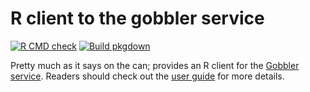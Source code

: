 # R client to the gobbler service

[![R CMD check](https://github.com/ArtifactDB/gobbler-R/actions/workflows/r-cmd-check.yaml/badge.svg)](https://github.com/ArtifactDB/gobbler-R/actions/workflows/r-cmd-check.yaml)
[![Build pkgdown](https://github.com/ArtifactDB/gobbler-R/actions/workflows/build-pkgdown.yaml/badge.svg)](https://github.com/ArtifactDB/gobbler-R/actions/workflows/build-pkgdown.yaml)

Pretty much as it says on the can; provides an R client for the [Gobbler service](https://github.com/ArtifactDB/gobbler).
Readers should check out the [user guide](https://artifactdb.github.io/gobbler-R/articles/userguide.html) for more details.
